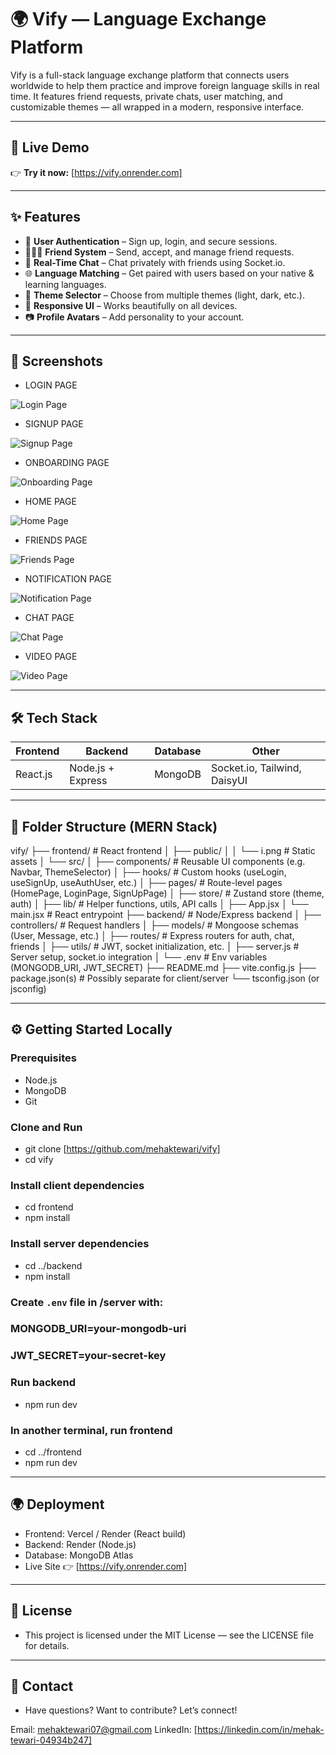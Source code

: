 # 🌍 Vify — Language Exchange Platform



Vify is a full-stack language exchange platform that connects users worldwide to help them practice and improve foreign language skills in real time. It features friend requests, private chats, user matching, and customizable themes — all wrapped in a modern, responsive interface.

---

## 🚀 Live Demo

👉 **Try it now:** [https://vify.onrender.com]

---

## ✨ Features

- 🔐 **User Authentication** – Sign up, login, and secure sessions.
- 🧑‍🤝‍🧑 **Friend System** – Send, accept, and manage friend requests.
- 💬 **Real-Time Chat** – Chat privately with friends using Socket.io.
- 🌐 **Language Matching** – Get paired with users based on your native & learning languages.
- 🎨 **Theme Selector** – Choose from multiple themes (light, dark, etc.).
- 📱 **Responsive UI** – Works beautifully on all devices.
- 📷 **Profile Avatars** – Add personality to your account.

---

## 📸 Screenshots

- LOGIN PAGE
  
![Login Page](frontend/public/screenshots/login.png)

- SIGNUP PAGE
  
![Signup Page](frontend/public/screenshots/signup.png)

- ONBOARDING PAGE
  
![Onboarding Page](frontend/public/screenshots/onboarding.png)

- HOME PAGE
  
![Home Page](frontend/public/screenshots/home.png)

- FRIENDS PAGE
  
![Friends Page](frontend/public/screenshots/friends.png)

- NOTIFICATION PAGE
  
![Notification Page](frontend/public/screenshots/notification.png)

- CHAT PAGE
  
![Chat Page](frontend/public/screenshots/chat.png)

- VIDEO PAGE

![Video Page](frontend/public/screenshots/video.png)

---

## 🛠️ Tech Stack



| Frontend | Backend           | Database | Other                        |
| -------- | ----------------- | -------- | ---------------------------- |
| React.js | Node.js + Express | MongoDB  | Socket.io, Tailwind, DaisyUI |

---

## 📂 Folder Structure (MERN Stack)


vify/
├── frontend/                     # React frontend
│   ├── public/
│   │   └── i.png               # Static assets
│   └── src/
│       ├── components/         # Reusable UI components (e.g. Navbar, ThemeSelector)
│       ├── hooks/              # Custom hooks (useLogin, useSignUp, useAuthUser, etc.)
│       ├── pages/              # Route-level pages (HomePage, LoginPage, SignUpPage)
│       ├── store/              # Zustand store (theme, auth)
│       ├── lib/                # Helper functions, utils, API calls
│       ├── App.jsx
│       └── main.jsx            # React entrypoint
├── backend/                     # Node/Express backend
│   ├── controllers/           # Request handlers
│   ├── models/                # Mongoose schemas (User, Message, etc.)
│   ├── routes/                # Express routers for auth, chat, friends
│   ├── utils/                 # JWT, socket initialization, etc.
│   ├── server.js              # Server setup, socket.io integration
│   └── .env                   # Env variables (MONGODB_URI, JWT_SECRET)
├── README.md
├── vite.config.js
├── package.json(s)            # Possibly separate for client/server
└── tsconfig.json (or jsconfig) 

---

## ⚙️ Getting Started Locally

### Prerequisites
- Node.js
- MongoDB
- Git

### Clone and Run



- git clone [https://github.com/mehaktewari/vify]
- cd vify

### Install client dependencies
- cd frontend
- npm install

### Install server dependencies
- cd ../backend
- npm install

### Create `.env` file in /server with:
### MONGODB_URI=your-mongodb-uri
### JWT_SECRET=your-secret-key

### Run backend
- npm run dev

### In another terminal, run frontend
- cd ../frontend
- npm run dev

---

## 🌍 Deployment

- Frontend: Vercel / Render (React build)
- Backend: Render (Node.js)
- Database: MongoDB Atlas
- Live Site 👉 [https://vify.onrender.com]


---

## 📄 License

- This project is licensed under the MIT License — see the LICENSE file for details.

---

## 💬 Contact

- Have questions? Want to contribute? Let’s connect!

Email: mehaktewari07@gmail.com
LinkedIn: [https://linkedin.com/in/mehak-tewari-04934b247]
